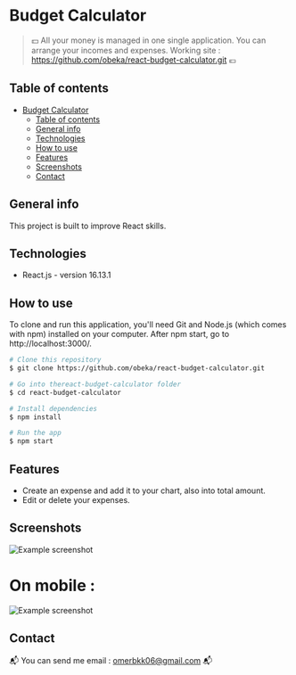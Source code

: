 # Budget Calculator
> :dollar: All your money is managed in one single application. You can arrange your incomes and expenses. Working site : https://github.com/obeka/react-budget-calculator.git :euro:

## Table of contents
- [Budget Calculator](#budget-calculator)
  - [Table of contents](#table-of-contents)
  - [General info](#general-info)
  - [Technologies](#technologies)
  - [How to use](#how-to-use)
  - [Features](#features)
  - [Screenshots](#screenshots)
  - [Contact](#contact)

## General info
This project is built to improve React skills. 

## Technologies
* React.js - version 16.13.1

## How to use
To clone and run this application, you'll need Git and Node.js (which comes with npm) installed on your computer. After npm start, go to http://localhost:3000/.
```bash
# Clone this repository
$ git clone https://github.com/obeka/react-budget-calculator.git

# Go into thereact-budget-calculator folder
$ cd react-budget-calculator 

# Install dependencies
$ npm install

# Run the app
$ npm start
```

## Features
* Create an expense and add it to your chart, also into total amount.
* Edit or delete your expenses.

## Screenshots

![Example screenshot](https://i.postimg.cc/DfgmFwG8/1.png)

# On mobile : 
![Example screenshot](https://i.postimg.cc/prG2jyQC/2.png)

## Contact
:mailbox_with_mail: You can send me email : omerbkk06@gmail.com :mailbox_with_mail:
